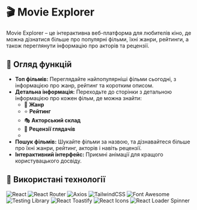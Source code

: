 # 🎬 Movie Explorer

Movie Explorer – це інтерактивна веб-платформа для любителів кіно, де можна дізнатися більше про популярні фільми, їхні жанри, рейтинги, а також переглянути інформацію про акторів та рецензії.

## 📖 Огляд функцій

- **Топ фільмів:** Переглядайте найпопулярніші фільми сьогодні, з інформацією про жанр, рейтинг та коротким описом.
- **Детальна інформація:** Переходьте до сторінки з детальною інформацією про кожен фільм, де можна знайти:
  - 🎥 **Жанр**
  - ⭐️ **Рейтинг**
  - 🎭 **Акторський склад**
  - 📝 **Рецензії глядачів**
  -
- **Пошук фільмів:** Шукайте фільми за назвою, та дізнавайтеся більше про їхні жанри, рейтинг, акторів і навіть рецензії.
- **Інтерактивний інтерфейс:** Приємні анімації для кращого користувацького досвіду.

## 🧩 Використані технології

![React](https://img.shields.io/badge/React-20232A?style=for-the-badge&logo=react&logoColor=61DAFB)
![React Router](https://img.shields.io/badge/React_Router-CA4245?style=for-the-badge&logo=react-router&logoColor=white)
![Axios](https://img.shields.io/badge/Axios-5A29E4?style=for-the-badge&logo=axios&logoColor=white)
![TailwindCSS](https://img.shields.io/badge/Tailwind_CSS-38B2AC?style=for-the-badge&logo=tailwind-css&logoColor=white)
![Font Awesome](https://img.shields.io/badge/Font_Awesome-339AF0?style=for-the-badge&logo=font-awesome&logoColor=white)
![Testing Library](https://img.shields.io/badge/Testing_Library-E33332?style=for-the-badge&logo=testing-library&logoColor=white)
![React Toastify](https://img.shields.io/badge/React_Toastify-F2790F?style=for-the-badge&logo=react-toastify&logoColor=white)
![React Icons](https://img.shields.io/badge/React_Icons-4E8EE0?style=for-the-badge&logo=react&logoColor=white)
![React Loader Spinner](https://img.shields.io/badge/Loader_Spinner-ffcc00?style=for-the-badge&logo=react&logoColor=black)
